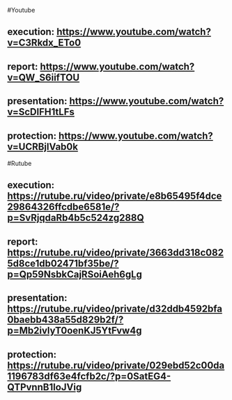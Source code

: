 #Youtube

## execution: https://www.youtube.com/watch?v=C3Rkdx_ETo0

## report: https://www.youtube.com/watch?v=QW_S6iifTOU

## presentation: https://www.youtube.com/watch?v=ScDlFH1tLFs

## protection: https://www.youtube.com/watch?v=UCRBjlVab0k

#Rutube

## execution: https://rutube.ru/video/private/e8b65495f4dce29864326ffcdbe6581e/?p=SvRjqdaRb4b5c524zg288Q

## report: https://rutube.ru/video/private/3663dd318c0825d8ce1db02471bf35be/?p=Qp59NsbkCajRSoiAeh6gLg

## presentation: https://rutube.ru/video/private/d32ddb4592bfa0baebb438a55d829b2f/?p=Mb2ivlyT0oenKJ5YtFvw4g

## protection: https://rutube.ru/video/private/029ebd52c00da1196783df63e4fcfb2c/?p=0SatEG4-QTPvnnB1IoJVig